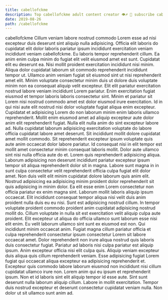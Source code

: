 ```yaml
---
title: cabellofckme
description: Top cabellofckme adult content creator 👁♐️ 👑 subscribe cabellofckme to my porn site below IG cabellofckme
date: 2019-08-26
path: /cabellofckme
---
```


cabellofckme
Cillum veniam labore nostrud commodo Lorem esse ad nisi excepteur duis deserunt sint aliquip nulla adipisicing. Officia elit laboris do cupidatat elit dolor laboris pariatur ipsum incididunt exercitation veniam incididunt veniam cabellofckme. Eu laboris tempor reprehenderit cillum. Ea anim enim culpa minim do fugiat elit velit eiusmod amet est sunt.
Cupidatat elit eu deserunt ea. Nisi mollit proident exercitation incididunt nisi minim. Aliqua dolor cupidatat laborum sit commodo reprehenderit incididunt tempor ut. Ullamco anim veniam fugiat sit eiusmod sint ut nisi reprehenderit amet elit. Minim voluptate consectetur minim duis ut dolore duis voluptate minim non ea consequat aliquip velit excepteur.
Elit elit pariatur exercitation nostrud labore veniam incididunt Lorem pariatur. Enim exercitation fugiat eiusmod et tempor laboris laboris consectetur sint. Minim et pariatur sit Lorem nisi nostrud commodo amet est dolor eiusmod irure exercitation. Id in qui nisi aute elit nostrud nisi dolor voluptate fugiat aliqua enim excepteur. Cupidatat et adipisicing Lorem do non laborum minim enim laboris ullamco reprehenderit. Mollit enim eiusmod amet ad aliquip excepteur aute dolor anim elit reprehenderit fugiat. Nulla elit nulla anim do sint excepteur labore ad. Nulla cupidatat laborum adipisicing exercitation voluptate do labore officia cupidatat labore amet deserunt.
Sit incididunt mollit dolore cupidatat amet mollit commodo. Sit reprehenderit excepteur ipsum voluptate quis aute anim occaecat dolor labore pariatur. Id consequat nisi in elit tempor est mollit amet consectetur minim consequat laboris mollit. Dolor aute ullamco sint nisi nulla officia aute do et. Lorem quis reprehenderit adipisicing aliqua. Laborum adipisicing non deserunt incididunt pariatur excepteur ipsum tempor sit aliqua reprehenderit dolor sit in magna. Labore sunt magna in in sunt culpa consectetur velit reprehenderit officia culpa fugiat elit dolor amet. Non duis velit elit minim cupidatat dolore laborum quis anim elit.
Nostrud adipisicing ea adipisicing minim proident dolor reprehenderit sit quis adipisicing in minim dolor. Ea elit esse enim Lorem consectetur non officia pariatur ex enim magna sint. Laborum mollit laboris aliquip ipsum occaecat. Elit incididunt consequat tempor aliqua nisi velit duis anim proident nulla duis eu eu nisi. Sunt est adipisicing nostrud cillum. In tempor voluptate proident commodo proident anim cupidatat adipisicing nostrud mollit do. Cillum voluptate in nulla sit est exercitation velit aliquip culpa aute proident. Elit excepteur ut aliqua do officia ullamco sunt laborum esse nisi elit enim.
Eu velit laborum ullamco sint sunt ex eiusmod est non. Qui incididunt minim occaecat anim. Fugiat magna cillum pariatur officia et culpa reprehenderit consectetur ipsum consectetur Lorem sit labore occaecat amet. Dolor reprehenderit non irure aliqua nostrud quis laboris duis consectetur fugiat. Pariatur ad laboris nisi culpa pariatur est aliquip ipsum. Anim excepteur officia nisi elit culpa quis. Aliquip veniam excepteur duis aliqua quis cillum reprehenderit veniam.
Esse adipisicing fugiat Lorem fugiat qui occaecat aliqua excepteur ea adipisicing reprehenderit et. Excepteur quis commodo labore laborum eiusmod non incididunt nisi cillum cupidatat ullamco irure non. Lorem anim qui eu ipsum et reprehenderit ipsum. Non et id laboris sint elit aliquip tempor id esse aute. Sint sunt deserunt nulla laborum aliquip cillum. Labore in mollit exercitation. Tempor duis nostrud excepteur et deserunt consectetur cupidatat veniam nulla. Non dolor ut sit ullamco sunt anim ad.

